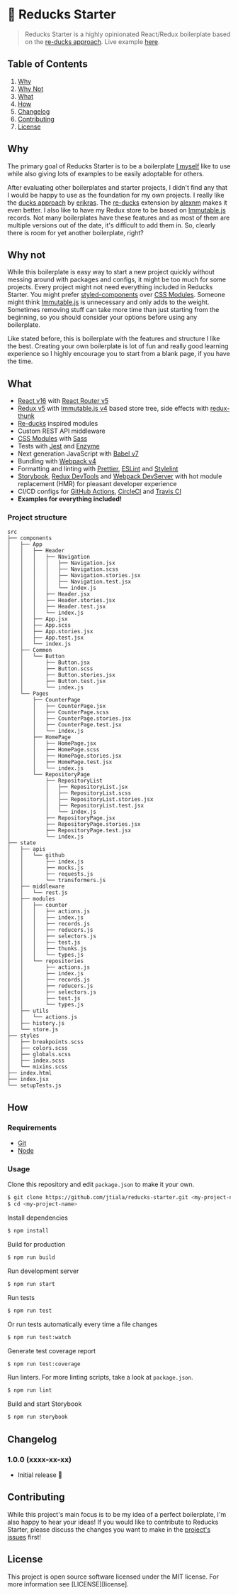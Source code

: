 # 🦆 Reducks Starter

> Reducks Starter is a highly opinionated React/Redux boilerplate based on the [re-ducks approach][re-ducks]. Live example [here][example].

## Table of Contents

1. [Why](#why)
2. [Why Not](#why-not)
3. [What](#what)
4. [How](#how)
5. [Changelog](#changelog)
6. [Contributing](#contributing)
7. [License](#license)

## Why

The primary goal of Reducks Starter is to be a boilerplate [I myself][jtiala] like to use while also giving lots of examples to be easily adoptable for others.

After evaluating other boilerplates and starter projects, I didn't find any that I would be happy to use as the foundation for my own projects. I really like the [ducks approach][ducks] by [erikras][erikras]. The [re-ducks][re-ducks] extension by [alexnm][alexnm] makes it even better. I also like to have my Redux store to be based on [Immutable.js][immutable] records. Not many boilerplates have these features and as most of them are multiple versions out of the date, it's difficult to add them in. So, clearly there is room for yet another boilerplate, right?

## Why not

While this boilerplate is easy way to start a new project quickly without messing around with packages and configs, it might be too much for some projects. Every project might not need everything included in Reducks Starter. You might prefer [styled-components][styled-components] over [CSS Modules][css-modules]. Someone might think [Immutable.js][immutable] is unnecessary and only adds to the weight. Sometimes removing stuff can take more time than just starting from the beginning, so you should consider your options before using any boilerplate.

Like stated before, this is boilerplate with the features and structure I like the best. Creating your own boilerplate is lot of fun and really good learning experience so I highly encourage you to start from a blank page, if you have the time.

## What

- [React v16][react] with [React Router v5][react-router]
- [Redux v5][redux] with [Immutable.js v4][immutable] based store tree, side effects with [redux-thunk][redux-thunk]
- [Re-ducks][re-ducks] inspired modules
- Custom REST API middleware
- [CSS Modules][css-modules] with [Sass][sass]
- Tests with [Jest][jest] and [Enzyme][enzyme]
- Next generation JavaScript with [Babel v7][babel]
- Bundling with [Webpack v4][webpack]
- Formatting and linting with [Prettier][prettier], [ESLint][eslint] and [Stylelint][stylelint]
- [Storybook][storybook], [Redux DevTools][redux-dev-tools] and [Webpack DevServer][webpack-dev-server] with hot module replacement (HMR) for pleasant developer experience
- CI/CD configs for [GitHub Actions][github-actions], [CircleCI][circleci] and [Travis CI][travis]
- **Examples for everything included!**

### Project structure

<!--
To generate this, use
tree --dirsfirst src'
-->

```
src
├── components
│   ├── App
│   │   ├── Header
│   │   │   ├── Navigation
│   │   │   │   ├── Navigation.jsx
│   │   │   │   ├── Navigation.scss
│   │   │   │   ├── Navigation.stories.jsx
│   │   │   │   ├── Navigation.test.jsx
│   │   │   │   └── index.js
│   │   │   ├── Header.jsx
│   │   │   ├── Header.stories.jsx
│   │   │   ├── Header.test.jsx
│   │   │   └── index.js
│   │   ├── App.jsx
│   │   ├── App.scss
│   │   ├── App.stories.jsx
│   │   ├── App.test.jsx
│   │   └── index.js
│   ├── Common
│   │   └── Button
│   │       ├── Button.jsx
│   │       ├── Button.scss
│   │       ├── Button.stories.jsx
│   │       ├── Button.test.jsx
│   │       └── index.js
│   └── Pages
│       ├── CounterPage
│       │   ├── CounterPage.jsx
│       │   ├── CounterPage.scss
│       │   ├── CounterPage.stories.jsx
│       │   ├── CounterPage.test.jsx
│       │   └── index.js
│       ├── HomePage
│       │   ├── HomePage.jsx
│       │   ├── HomePage.scss
│       │   ├── HomePage.stories.jsx
│       │   ├── HomePage.test.jsx
│       │   └── index.js
│       └── RepositoryPage
│           ├── RepositoryList
│           │   ├── RepositoryList.jsx
│           │   ├── RepositoryList.scss
│           │   ├── RepositoryList.stories.jsx
│           │   ├── RepositoryList.test.jsx
│           │   └── index.js
│           ├── RepositoryPage.jsx
│           ├── RepositoryPage.stories.jsx
│           ├── RepositoryPage.test.jsx
│           └── index.js
├── state
│   ├── apis
│   │   └── github
│   │       ├── index.js
│   │       ├── mocks.js
│   │       ├── requests.js
│   │       └── transformers.js
│   ├── middleware
│   │   └── rest.js
│   ├── modules
│   │   ├── counter
│   │   │   ├── actions.js
│   │   │   ├── index.js
│   │   │   ├── records.js
│   │   │   ├── reducers.js
│   │   │   ├── selectors.js
│   │   │   ├── test.js
│   │   │   ├── thunks.js
│   │   │   └── types.js
│   │   └── repositories
│   │       ├── actions.js
│   │       ├── index.js
│   │       ├── records.js
│   │       ├── reducers.js
│   │       ├── selectors.js
│   │       ├── test.js
│   │       └── types.js
│   ├── utils
│   │   └── actions.js
│   ├── history.js
│   └── store.js
├── styles
│   ├── breakpoints.scss
│   ├── colors.scss
│   ├── globals.scss
│   ├── index.scss
│   └── mixins.scss
├── index.html
├── index.jsx
└── setupTests.js
```

## How

### Requirements

- [Git][git]
- [Node][node]

### Usage

Clone this repository and edit `package.json` to make it your own.

```bash
$ git clone https://github.com/jtiala/reducks-starter.git <my-project-name>
$ cd <my-project-name>
```

Install dependencies

```bash
$ npm install
```

Build for production

```bash
$ npm run build
```

Run development server

```bash
$ npm run start
```

Run tests

```bash
$ npm run test
```

Or run tests automatically every time a file changes

```bash
$ npm run test:watch
```

Generate test coverage report

```bash
$ npm run test:coverage
```

Run linters. For more linting scripts, take a look at `package.json`.

```bash
$ npm run lint
```

Build and start Storybook

```bash
$ npm run storybook
```

## Changelog

### 1.0.0 (xxxx-xx-xx)

- Initial release 🎉

## Contributing

While this project's main focus is to be my idea of a perfect boilerplate, I'm also happy to hear your ideas! If you would like to contribute to Reducks Starter, please discuss the changes you want to make in the [project's issues][issues] first!

## License

This project is open source software licensed under the MIT license. For more information see [LICENSE][license].

[example]: https://jtiala.github.io/reducks-starter/
[ducks]: https://github.com/erikras/ducks-modular-redux
[erikras]: https://github.com/erikras
[re-ducks]: https://github.com/alexnm/re-ducks
[alexnm]: https://github.com/alexnm
[jtiala]: https://github.com/jtiala
[react]: https://reactjs.org/
[redux]: https://redux.js.org/
[immutable]: https://facebook.github.io/immutable-js/
[redux-thunk]: https://github.com/reduxjs/redux-thunk
[react-router]: https://github.com/ReactTraining/react-router
[css-modules]: https://github.com/css-modules/css-modules
[sass]: https://sass-lang.com/
[jest]: https://jestjs.io/
[enzyme]: https://github.com/airbnb/enzyme
[babel]: https://babeljs.io/
[webpack]: https://webpack.js.org/
[prettier]: https://prettier.io/
[eslint]: https://eslint.org/
[stylelint]: https://stylelint.io/
[storybook]: https://storybook.js.org/
[redux-dev-tools]: http://extension.remotedev.io/
[webpack-dev-server]: https://webpack.js.org/configuration/dev-server/
[styled-components]: https://www.styled-components.com/
[git]: https://git-scm.com/
[node]: https://nodejs.org/
[issues]: https://github.com/jtiala/reducks-starter/issues
[github-actions]: https://github.com/features/actions
[circleci]: https://circleci.com/
[travis]: https://travis-ci.org/
